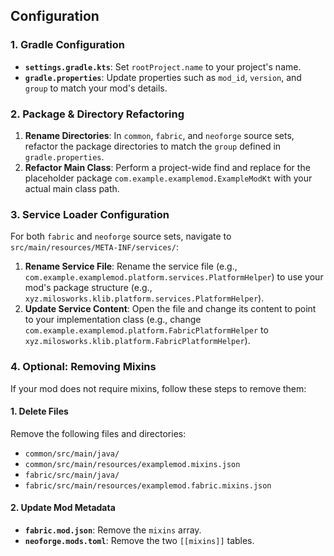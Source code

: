 ## Configuration

### 1. Gradle Configuration
- **`settings.gradle.kts`**: Set `rootProject.name` to your project's name.
- **`gradle.properties`**: Update properties such as `mod_id`, `version`, and `group` to match your mod's details.

### 2. Package & Directory Refactoring
1.  **Rename Directories**: In `common`, `fabric`, and `neoforge` source sets, refactor the package directories to match the `group` defined in `gradle.properties`.
2.  **Refactor Main Class**: Perform a project-wide find and replace for the placeholder package `com.example.examplemod.ExampleModKt` with your actual main class path.

### 3. Service Loader Configuration
For both `fabric` and `neoforge` source sets, navigate to `src/main/resources/META-INF/services/`:
1.  **Rename Service File**: Rename the service file (e.g., `com.example.examplemod.platform.services.PlatformHelper`) to use your mod's package structure (e.g., `xyz.milosworks.klib.platform.services.PlatformHelper`).
2.  **Update Service Content**: Open the file and change its content to point to your implementation class (e.g., change `com.example.examplemod.platform.FabricPlatformHelper` to `xyz.milosworks.klib.platform.FabricPlatformHelper`).

### 4. Optional: Removing Mixins
If your mod does not require mixins, follow these steps to remove them:

#### 1. Delete Files
Remove the following files and directories:
- `common/src/main/java/`
- `common/src/main/resources/examplemod.mixins.json`
- `fabric/src/main/java/`
- `fabric/src/main/resources/examplemod.fabric.mixins.json`

#### 2. Update Mod Metadata
- **`fabric.mod.json`**: Remove the `mixins` array.
- **`neoforge.mods.toml`**: Remove the two `[[mixins]]` tables.